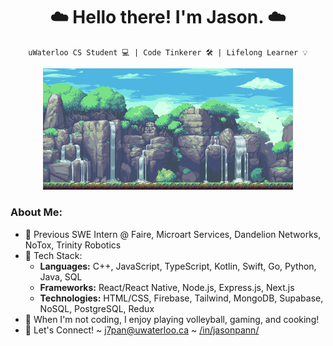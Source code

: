 <h1 align="center"> ☁️ Hello there! I'm Jason. ☁️ </h1>
 
<div align="center">

`uWaterloo CS Student 💻 | Code Tinkerer 🛠 | Lifelong Learner 💡`

<img src="./waterfall.gif" alt="waterfall-pixelart-bg" width="400px"/>
</div>

<h3 align="left"> <b> About Me:</b> </h3>

- 🌼 Previous SWE Intern @ Faire, Microart Services, Dandelion Networks, NoTox, Trinity Robotics
- 🥞 Tech Stack:
  - **Languages:** C++, JavaScript, TypeScript, Kotlin, Swift, Go, Python, Java, SQL
  - **Frameworks:** React/React Native, Node.js, Express.js, Next.js
  - **Technologies:** HTML/CSS, Firebase, Tailwind, MongoDB, Supabase, NoSQL, PostgreSQL, Redux
- 🌱 When I'm not coding, I enjoy playing volleyball, gaming, and cooking!
- 🚀 Let's Connect! ~ <j7pan@uwaterloo.ca> ~ [/in/jasonpann/](https://www.linkedin.com/in/jasonpann)
  
